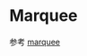 # Marquee

参考 [marquee](https://developer.harmonyos.com/cn/docs/documentation/doc-references/lite-wearable-basic-marquee-0000001060153025)